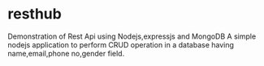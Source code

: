 # resthub
Demonstration of Rest Api using Nodejs,expressjs and MongoDB
A simple nodejs application to perform CRUD operation in a database having name,email,phone no,gender field.
